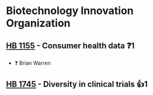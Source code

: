 # Biotechnology Innovation Organization

## [HB 1155](/bill/2023-24/hb/1155/) - Consumer health data   ❓1
* ❓ Brian Warren

## [HB 1745](/bill/2023-24/hb/1745/) - Diversity in clinical trials 👍1  